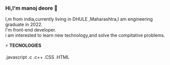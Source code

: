### Hi,I'm manoj deore 👋

I,m from india,currently living in DHULE ,Maharashtra,I am engineering graduate in 2022.</br>
I'm front-end developer.</br>
i am interested to learn new technology,and solve the compitative problems.</br>

⚡ <b>TECNOLOGIES</b></br>

.javascript
.c
.c++
.CSS
.HTML



<!--
**Manojdeore7/Manojdeore7** is a ✨ _special_ ✨ repository because its `README.md` (this file) appears on your GitHub profile.

Here are some ideas to get you started:

- 🔭 I’m currently working on ...
- 🌱 I’m currently learning  skills that  ...
- 👯 I’m looking to collaborate on ...
- 🤔 I’m looking for help with ...
- 💬 Ask me about ...
- 📫 How to reach me: ...
- 😄 Pronouns: ...
- ⚡ Fun fact: ...
-->
